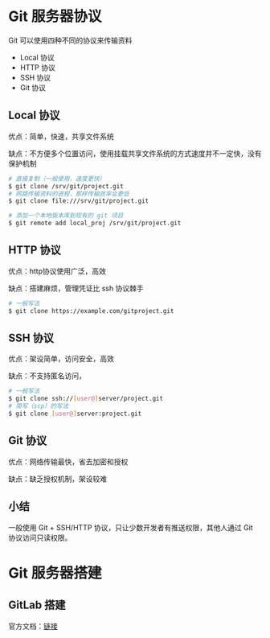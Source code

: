 # Git 服务器协议
Git 可以使用四种不同的协议来传输资料
+ Local 协议
+ HTTP 协议
+ SSH 协议
+ Git 协议

## Local 协议
优点：简单，快速，共享文件系统

缺点：不方便多个位置访问，使用挂载共享文件系统的方式速度并不一定快，没有保护机制

```bash
# 直接复制（一般使用，速度更快）
$ git clone /srv/git/project.git
# 网路传输资料的进程，那样传输效率会更低
$ git clone file:///srv/git/project.git

# 添加一个本地版本库到现有的 git 项目
$ git remote add local_proj /srv/git/project.git
```

## HTTP 协议
优点：http协议使用广泛，高效

缺点：搭建麻烦，管理凭证比 ssh 协议棘手

```bash
# 一般写法
$ git clone https://example.com/gitproject.git
```

## SSH 协议
优点：架设简单，访问安全，高效

缺点：不支持匿名访问，

```bash
# 一般写法
$ git clone ssh://[user@]server/project.git
# 简写（scp）的写法
$ git clone [user@]server:project.git
```

## Git 协议
优点：网络传输最快，省去加密和授权

缺点：缺乏授权机制，架设较难


## 小结
一般使用 Git + SSH/HTTP 协议，只让少数开发者有推送权限，其他人通过 Git 协议访问只读权限。


# Git 服务器搭建
## GitLab 搭建

官方文档：[链接](
https://git-scm.com/book/zh/v2/%E6%9C%8D%E5%8A%A1%E5%99%A8%E4%B8%8A%E7%9A%84-Git-GitLab)

